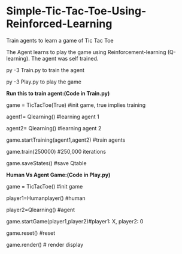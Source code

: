 # Simple-Tic-Tac-Toe-Using-Reinforced-Learning
Train agents to learn a game of Tic Tac Toe

The Agent learns to play the game using Reinforcement-learning (Q-learning). The agent was self trained. 

py -3 Train.py to train the agent

py -3 Play.py to play the game



**Run this to train agent:(Code in Train.py)**

game = TicTacToe(True) #init game, true implies training

agent1= Qlearning() #learning agent 1

agent2= Qlearning() #learning agent 2

game.startTraining(agent1,agent2) #train agents

game.train(250000) #250,000 iterations

game.saveStates()  #save Qtable



**Human Vs Agent Game:(Code in Play.py)**

game = TicTacToe() #init game

player1=Humanplayer() #human 

player2=Qlearning()  #agent

game.startGame(player1,player2)#player1: X, player2: 0

game.reset() #reset

game.render() # render display



